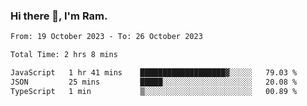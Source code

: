 ### Hi there 👋, I'm Ram.

<!--START_SECTION:waka-->

```txt
From: 19 October 2023 - To: 26 October 2023

Total Time: 2 hrs 8 mins

JavaScript   1 hr 41 mins    ███████████████████▓░░░░░   79.03 %
JSON         25 mins         █████░░░░░░░░░░░░░░░░░░░░   20.08 %
TypeScript   1 min           ▒░░░░░░░░░░░░░░░░░░░░░░░░   00.89 %
```

<!--END_SECTION:waka-->
